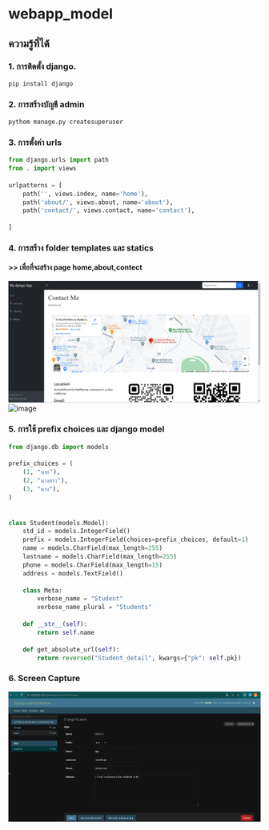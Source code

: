 ﻿# webapp_model
## ความรู้ที่ได้
### 1. การติดตั้ง __django__.<br>
```python
pip install django
```

### 2. การสร้างบัญชี admin
```python
pythom manage.py createsuperuser
```

### 3. การตั้งค่า urls
```python
from django.urls import path
from . import views

urlpatterns = [
    path('', views.index, name='home'),
    path('about/', views.about, name='about'),
    path('contact/', views.contact, name='contact'),
    
]
```

### 4. การสร้าง folder templates และ statics
#### >> เพื่อที่จะสร้าง page home,about,contect   
![image](https://github.com/Porpathom/my-webapp-model/blob/main/immage/page.png)
![image]()

### 5. การใช้ prefix choices และ django model 
```python
from django.db import models

prefix_choices = (
    (1, "นาย"),
    (2, "นางสาว"),
    (3, "นาง"),
)


class Student(models.Model):
    std_id = models.IntegerField()
    prefix = models.IntegerField(choices=prefix_choices, default=1)
    name = models.CharField(max_length=255)
    lastname = models.CharField(max_length=255)
    phone = models.CharField(max_length=15)
    address = models.TextField()

    class Meta:
        verbose_name = "Student"
        verbose_name_plural = "Students"

    def __str__(self):
        return self.name

    def get_absolute_url(self):
        return reversed("Student_detail", kwargs={"pk": self.pk})

```
### 6. Screen Capture 
![image](https://github.com/Porpathom/my-webapp-model/blob/main/immage/admin.png)
